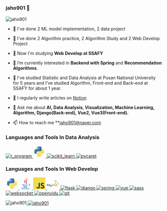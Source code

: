 <h3>jaho901 👋</h3>

<p><img align="center" src="https://github-readme-stats.vercel.app/api?username=jaho901&show_icons=true&locale=en" alt="jaho901" /></p>

- 🔭 I've done 2 ML model implementation, 2 data project
- 🔭 I've done 2 Algorithm practice, 2 Algorithm Study and 2 Web Develop Project
- 🔭 Now I'm studying **Web Develop at SSAFY**
- 🌱 I’m currently interested in **Backend with Spring** and **Recommendation Algorithms**.      
- 👯 I've studied Statistic and Data Analysis at Pusan National University for 5 years and I've studied Algorithm, Front-end and Back-end at SSAFY for about 1 year.
- 📝 I regularly write articles on [Notion](https://www.notion.so/JaehoJeong-s-Notion-8c3c6fc784974362991de45042b54ff0)



- 💬 Ask me about **AI, Data Analysis, Visualization, Machine Learning, Algorithm, Django(Back-end), Vue2, Vue3(Front-end).**
- 📫 How to reach me **jaho901@naver.com





<h3 align="left">Languages and Tools In Data Analysis</h3>
<p align="left"> 
  <a href="https://www.r-project.org/" target="_blank"> <img src="https://www.r-project.org/Rlogo.png" alt="r_program" width="40" height="40"/> </a>
  <a href="https://www.python.org" target="_blank"> <img src="https://raw.githubusercontent.com/devicons/devicon/master/icons/python/python-original.svg" alt="python" width="40" height="40"/> </a>
  <a href="https://avatars.githubusercontent.com/u/58118658?v=4" target="_blank"> <img src="https://upload.wikimedia.org/wikipedia/commons/0/05/Scikit_learn_logo_small.svg" alt="scikit_learn" width="40" height="40"/> </a> 
  <a href="https://pycaret.org/" target="_blank"> <img src="https://avatars.githubusercontent.com/u/58118658?s=400&v=4" alt="pycaret" width="40" height="40"/> </a> 

<br>

<h3 align="left">Languages and Tools In Web Develop</h3>
<p align="left"> 
  <a href="https://www.python.org" target="_blank"> <img src="https://raw.githubusercontent.com/devicons/devicon/master/icons/python/python-original.svg" alt="python" width="40" height="40"/> </a>
  <a href="https://www.java.com" target="_blank"> <img src="https://raw.githubusercontent.com/devicons/devicon/master/icons/java/java-original.svg" alt="java" width="40" height="40"/> </a>
  <a href="https://developer.mozilla.org/en-US/docs/Web/JavaScript" target="_blank"> <img src="https://raw.githubusercontent.com/devicons/devicon/master/icons/javascript/javascript-original.svg" alt="javascript" width="40" height="40"/> </a> 
  <a href="https://www.mysql.com/" target="_blank"> <img src="https://raw.githubusercontent.com/devicons/devicon/master/icons/mysql/mysql-original-wordmark.svg" alt="mysql" width="40" height="40"/> </a>
  <a href="https://flask.palletsprojects.com/" target="_blank"> <img src="https://www.vectorlogo.zone/logos/pocoo_flask/pocoo_flask-icon.svg" alt="flask" width="40" height="40"/> </a>
  <a href="https://www.djangoproject.com/" target="_blank"> <img src="https://encrypted-tbn0.gstatic.com/images?q=tbn:ANd9GcRhVnC_S9xCgdn0wiMH3udwmtbud-L8c0d_2w&usqp=CAU" alt="django" width="40" height="40"/> </a> 
  <a href="https://spring.io/" target="_blank"> <img src="https://encrypted-tbn0.gstatic.com/images?q=tbn:ANd9GcT1EiC6rWPtkI3aY_bJ7iYfjHP4TTrkHwVoU5LEEpg5_QSsrEPYF4SvygJBaTgaxeg1DH8&usqp=CAU" alt="spring" width="40" height="40"/> </a>
  <a href="https://vuejs.org/" target="_blank"> <img src="https://vuejs.org/images/logo.png" alt="vue" width="40" height="40"/> </a>
  <a href="https://sass-lang.com/" target="_blank"> <img src="https://cdn3.iconfinder.com/data/icons/logos-and-brands-adobe/512/288_Sass-512.png" alt="sass" width="40" height="40"/> </a>
  <a href="https://ko.wikipedia.org/wiki/%EC%9B%B9%EC%86%8C%EC%BC%93" target="_blank"> <img src="https://coconutgroup.io/img/websocket-icon.png" alt="websocket" width="40" height="40"/> </a>
  <a href="https://openvidu.io/" target="_blank"> <img src="https://avatars.githubusercontent.com/u/22744124?s=280&v=4" alt="openvidu" width="40" height="40"/> </a>
  <a href="https://git-scm.com/" target="_blank"> <img src="https://www.vectorlogo.zone/logos/git-scm/git-scm-icon.svg" alt="git" width="40" height="40"/> </a> </p>






<p><a href="https://solved.ac/sslove"><img align="left" src="http://mazassumnida.wtf/api/generate_badge?boj=sslove" alt="jaho901" /></p>  
<p>&nbsp;<img align="center" src="https://github-readme-stats.vercel.app/api/top-langs?username=jaho901&show_icons=true&locale=en&layout=compact" alt="jaho901" /></p>   

<br>
